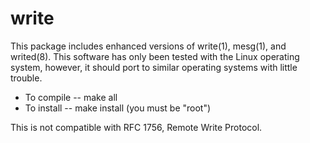 write
=====

This package includes enhanced versions of 
write(1), mesg(1), and writed(8).  This software has only been tested 
with the Linux operating system, however, it should port to similar
operating systems with little trouble.

* To compile  --  make all
* To install  --  make install (you must be "root")

This is not compatible with RFC 1756, Remote Write Protocol.
